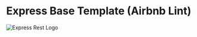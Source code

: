 # Express Base Template (Airbnb Lint)

![Express Rest Logo](https://avatars3.githubusercontent.com/u/9950313?s=200&v=4)
